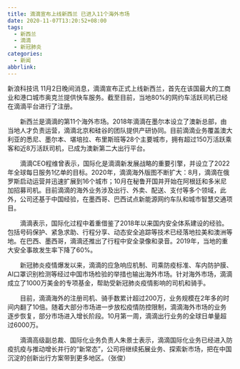 ```yaml
---
title: 滴滴宣布上线新西兰 已进入11个海外市场
date: 2020-11-07T13:20:52+08:00
tags:
  - 新西兰
  - 滴滴
  - 新冠肺炎
categories:
  - 新闻
abbrlink:
---
```


新浪科技讯 11月2日晚间消息，滴滴宣布正式上线新西兰，首先在该国最大的工商业和港口城市奥克兰提供快车服务。截至目前，当地80%的网约车活跃司机已经在滴滴平台进行了注册。

　　新西兰是滴滴的第11个海外市场。2018年滴滴在墨尔本设立了澳新总部，由当地人才负责运营，滴滴北京和硅谷的团队提供产研协同。目前滴滴业务覆盖澳大利亚的悉尼、墨尔本、堪培拉、布里斯班等28个主要城市，拥有超过150万活跃乘客和近8万活跃司机，已成为澳新第二大出行平台。

　　滴滴CEO程维曾表示，国际化是滴滴新发展战略的重要引擎，并设立了2022年全球每日服务1亿单的目标。2020年，滴滴海外版图不断扩大：8月，滴滴在俄罗斯启动运营并迅速扩展到16个城市；10月在秘鲁开国并开始在阿根廷和多米尼加招募司机。目前滴滴的海外业务涉及出行、外卖、配送、支付等多个领域，此外，公司还基于中国经验，在墨西哥、巴西试点新能源网约车队和城市智慧交通项目。

　　滴滴表示，国际化过程中着重借鉴了2018年以来国内安全体系建设的经验。包括号码保护、紧急求助、行程分享、动态安全追踪等技术已经落地拉美和澳洲等地。在巴西、墨西哥，滴滴还推出了行程中安全录像和录音。2019年，当地的重大安全事故发生率下降了60%。

　　新冠肺炎疫情爆发以来，滴滴的应急响应机制、司乘防疫标准、车内防护膜、AI口罩识别检测等经过中国市场检验的举措也输出海外市场。针对海外市场，滴滴成立了1000万美金的专项基金，帮助受新冠肺炎疫情影响的司机和骑手。

　　目前，滴滴海外的注册司机、骑手数累计超过200万，业务规模在2年多的时间内翻了10倍。随着大部分市场进一步放松疫情防控限制，滴滴海外市场的业务逐步恢复，部分市场进入增长阶段。10月第一周，滴滴出行业务的全球日单量超过6000万。

　　滴滴高级副总裁、国际化业务负责人朱景士表示，滴滴国际化业务已经进入防疫抗疫与推动增长并行的“新常态”，公司将继续拓展业务、探索新市场，把在中国沉淀的创新出行方案带到更多地区。（张俊）